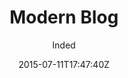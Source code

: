 ---
title: "Modern Blog"
github: https://github.com/inded/Jekyll_modern-blog
demo: https://inded.xyz/Jekyll_modern-blog/
author: Inded
ssg:
  - Jekyll
cms:
  - No Cms
date: 2015-07-11T17:47:40Z
github_branch: gh-pages
description: "A Modern, Clean, Jekyll Blog Layout based from codedrops"
---